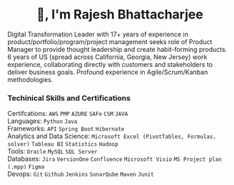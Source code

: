 <h1 align="center">👋, I'm Rajesh Bhattacharjee</h1>

Digital Transformation Leader with 17+ years of experience in product/portfolio/program/project management seeks role of Product Manager to provide thought leadership and create habit-forming products. 6 years of US (spread across California, Georgia, New Jersey) work experience, collaborating directly with customers and stakeholders to deliver business goals. Profound experience in Agile/Scrum/Kanban methodologies.

<h3 align="left" > Techinical Skills and Certifications </h3>

Certifcations: `AWS` `PMP` `AZURE`  `SAFe` `CSM` `JAVA` <br/>
Languages: `Python` `Java` <br/>
Frameworks: `API` `Spring Boot` `Hibernate` <br/>
Analytics and Data Science:  `Microsoft Excel (PivotTables, Formulas, solver)` `Tableau BI` `Statistics` `Hadoop` <br/>
Tools: `Oracle` `MySQL` `SQL Server` <br/>
Databases: `Jira` `VersionOne` `Confluence` `Microsoft Visio` `MS Project plan (.mpp)` `Figma` <br/>
Devops: `Git` `Github` `Jenkins` `SonarQube` `Maven` `Junit` <br/>


<!--

Here are some ideas to get you started:

- 🔭 I’m currently working on 
- 🌱 I’m currently learning ...
- 👯 I’m looking to collaborate on ...
- 🤔 I’m looking for help with ...
- 💬 Ask me about ...
- 📫 How to reach me: ...
- 😄 Pronouns: ...
- ⚡ Fun fact: ...

-->

